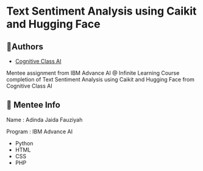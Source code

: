 # Text Sentiment Analysis using Caikit and Hugging Face

## 🔗Authors

- [Cognitive Class AI](https://courses.cognitiveclass.ai/)

Mentee assignment from IBM Advance AI @ Infinite Learning Course completion of Text Sentiment Analysis using Caikit and Hugging Face from Cognitive Class AI


## 🐹 Mentee Info 
Name : Adinda Jaida Fauziyah

Program : IBM Advance AI

* Python
* HTML
* CSS
* PHP 
